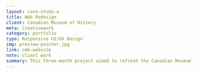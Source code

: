 ```yaml
---
layout: case-study-a
title: Web Redesign
client: Canadian Museum of History
meta: Creativework
category: portfolio
type: Responsive UI/UX Design
img: preview-pointer.jpg
link: cmh-website
note: client work
summary: This three-month project aimed to refresh the Canadian Museum of History and Canadian War Museum website designs using a flexible modular system that's both responsive and priority-sensitive.
---
```


